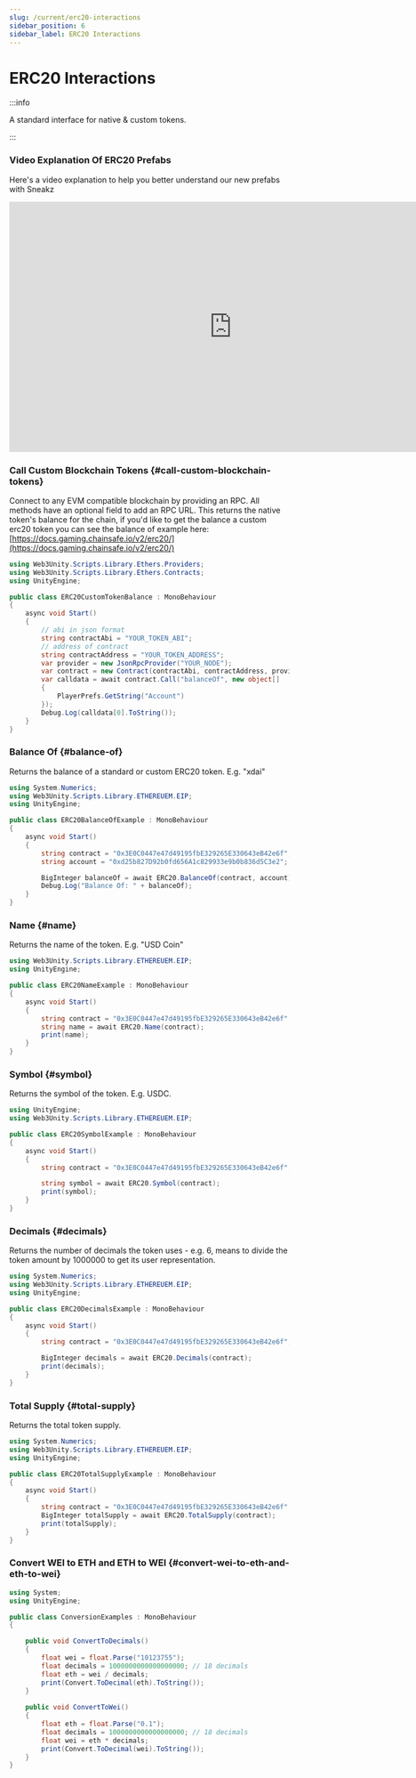 ```yaml
---
slug: /current/erc20-interactions
sidebar_position: 6
sidebar_label: ERC20 Interactions
---
```



# ERC20 Interactions

:::info

A standard interface for native & custom tokens.

:::

### Video Explanation Of ERC20 Prefabs

Here's a video explanation to help you better understand our new prefabs with Sneakz
<iframe width="800" height="450" src="https://www.youtube.com/embed/2ysoDRCru4c?list=PLPn3rQCo3XrP6kFaurgMfMQBsyppYBhqW" title="Interacting With ERC-20 Prefabs On web3.unity v2" frameborder="0" allow="accelerometer; autoplay; clipboard-write; encrypted-media; gyroscope; picture-in-picture; web-share" allowfullscreen></iframe>

### Call Custom Blockchain Tokens {#call-custom-blockchain-tokens}

Connect to any EVM compatible blockchain by providing an RPC. All methods have an optional field to add an RPC URL. This returns the native token's balance for the chain, if you'd like to get the balance a custom erc20 token you can see the balance of example here: [https://docs.gaming.chainsafe.io/v2/erc20/](https://docs.gaming.chainsafe.io/v2/erc20/)

```csharp
using Web3Unity.Scripts.Library.Ethers.Providers;
using Web3Unity.Scripts.Library.Ethers.Contracts;
using UnityEngine;

public class ERC20CustomTokenBalance : MonoBehaviour
{
    async void Start()
    {
        // abi in json format
        string contractAbi = "YOUR_TOKEN_ABI";
        // address of contract
        string contractAddress = "YOUR_TOKEN_ADDRESS";
        var provider = new JsonRpcProvider("YOUR_NODE");
        var contract = new Contract(contractAbi, contractAddress, provider);
        var calldata = await contract.Call("balanceOf", new object[]
        {
            PlayerPrefs.GetString("Account")
        });
        Debug.Log(calldata[0].ToString());
    }
}
```

### Balance Of {#balance-of}

Returns the balance of a standard or custom ERC20 token. E.g. "xdai"

```csharp
using System.Numerics;
using Web3Unity.Scripts.Library.ETHEREUEM.EIP;
using UnityEngine;

public class ERC20BalanceOfExample : MonoBehaviour
{
    async void Start()
    {
        string contract = "0x3E0C0447e47d49195fbE329265E330643eB42e6f";
        string account = "0xd25b827D92b0fd656A1c829933e9b0b836d5C3e2";

        BigInteger balanceOf = await ERC20.BalanceOf(contract, account);
        Debug.Log("Balance Of: " + balanceOf);
    }
}
```

### Name {#name}

Returns the name of the token. E.g. "USD Coin"

```csharp
using Web3Unity.Scripts.Library.ETHEREUEM.EIP;
using UnityEngine;

public class ERC20NameExample : MonoBehaviour
{
    async void Start()
    {
        string contract = "0x3E0C0447e47d49195fbE329265E330643eB42e6f";
        string name = await ERC20.Name(contract);
        print(name);
    }
}
```

### Symbol {#symbol}

Returns the symbol of the token. E.g. USDC.

```csharp
using UnityEngine;
using Web3Unity.Scripts.Library.ETHEREUEM.EIP;

public class ERC20SymbolExample : MonoBehaviour
{
    async void Start()
    {
        string contract = "0x3E0C0447e47d49195fbE329265E330643eB42e6f";

        string symbol = await ERC20.Symbol(contract);
        print(symbol);
    }
}
```

### Decimals {#decimals}

Returns the number of decimals the token uses - e.g. 6, means to divide the token amount by 1000000 to get its user representation.

```csharp
using System.Numerics;
using Web3Unity.Scripts.Library.ETHEREUEM.EIP;
using UnityEngine;

public class ERC20DecimalsExample : MonoBehaviour
{
    async void Start()
    {
        string contract = "0x3E0C0447e47d49195fbE329265E330643eB42e6f";

        BigInteger decimals = await ERC20.Decimals(contract);
        print(decimals);
    }
}
```

### Total Supply {#total-supply}

Returns the total token supply.

```csharp
using System.Numerics;
using Web3Unity.Scripts.Library.ETHEREUEM.EIP;
using UnityEngine;

public class ERC20TotalSupplyExample : MonoBehaviour
{
    async void Start()
    {
        string contract = "0x3E0C0447e47d49195fbE329265E330643eB42e6f";
        BigInteger totalSupply = await ERC20.TotalSupply(contract);
        print(totalSupply);
    }
}
```

### Convert WEI to ETH and ETH to WEI {#convert-wei-to-eth-and-eth-to-wei}

```csharp
using System;
using UnityEngine;

public class ConversionExamples : MonoBehaviour
{

    public void ConvertToDecimals()
    {
        float wei = float.Parse("10123755");
        float decimals = 1000000000000000000; // 18 decimals
        float eth = wei / decimals;
        print(Convert.ToDecimal(eth).ToString());
    }
    
    public void ConvertToWei()
    {
        float eth = float.Parse("0.1");
        float decimals = 1000000000000000000; // 18 decimals
        float wei = eth * decimals;
        print(Convert.ToDecimal(wei).ToString());
    }
}
```
